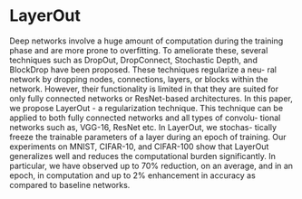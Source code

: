 # LayerOut
Deep networks involve a huge amount of computation during
the training phase and are more prone to overfitting. To ameliorate these,
several techniques such as DropOut, DropConnect, Stochastic Depth,
and BlockDrop have been proposed. These techniques regularize a neu-
ral network by dropping nodes, connections, layers, or blocks within the
network. However, their functionality is limited in that they are suited
for only fully connected networks or ResNet-based architectures. In this
paper, we propose LayerOut - a regularization technique. This technique
can be applied to both fully connected networks and all types of convolu-
tional networks such as, VGG-16, ResNet etc. In LayerOut, we stochas-
tically freeze the trainable parameters of a layer during an epoch of
training. Our experiments on MNIST, CIFAR-10, and CIFAR-100 show
that LayerOut generalizes well and reduces the computational burden
significantly. In particular, we have observed up to 70% reduction, on an
average, and in an epoch, in computation and up to 2% enhancement in
accuracy as compared to baseline networks.

